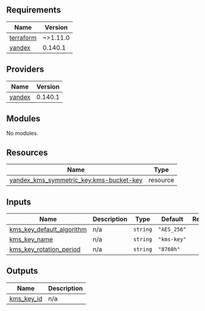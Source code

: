 <!-- BEGIN_TF_DOCS -->
## Requirements

| Name | Version |
|------|---------|
| <a name="requirement_terraform"></a> [terraform](#requirement\_terraform) | ~>1.11.0 |
| <a name="requirement_yandex"></a> [yandex](#requirement\_yandex) | 0.140.1 |

## Providers

| Name | Version |
|------|---------|
| <a name="provider_yandex"></a> [yandex](#provider\_yandex) | 0.140.1 |

## Modules

No modules.

## Resources

| Name | Type |
|------|------|
| [yandex_kms_symmetric_key.kms-bucket-key](https://registry.terraform.io/providers/yandex-cloud/yandex/0.140.1/docs/resources/kms_symmetric_key) | resource |

## Inputs

| Name | Description | Type | Default | Required |
|------|-------------|------|---------|:--------:|
| <a name="input_kms_key_default_algorithm"></a> [kms\_key\_default\_algorithm](#input\_kms\_key\_default\_algorithm) | n/a | `string` | `"AES_256"` | no |
| <a name="input_kms_key_name"></a> [kms\_key\_name](#input\_kms\_key\_name) | n/a | `string` | `"kms-key"` | no |
| <a name="input_kms_key_rotation_period"></a> [kms\_key\_rotation\_period](#input\_kms\_key\_rotation\_period) | n/a | `string` | `"8760h"` | no |

## Outputs

| Name | Description |
|------|-------------|
| <a name="output_kms_key_id"></a> [kms\_key\_id](#output\_kms\_key\_id) | n/a |
<!-- END_TF_DOCS -->